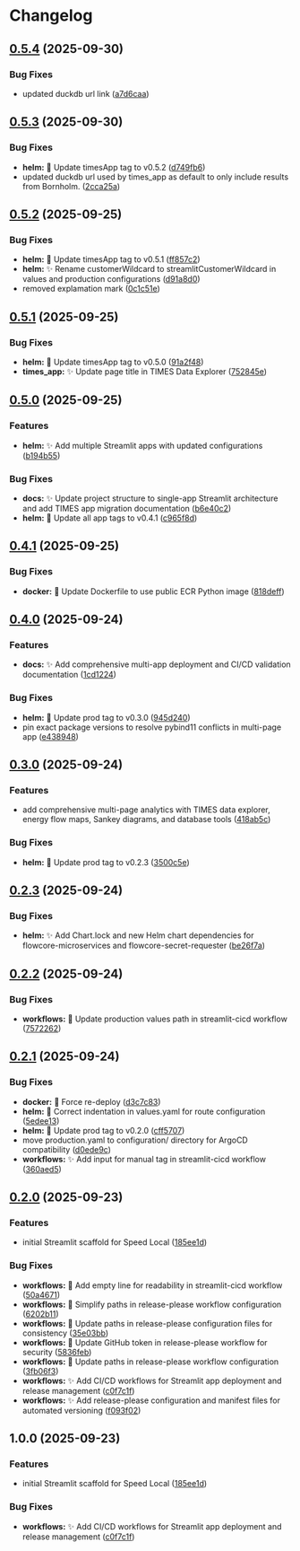 # Changelog

## [0.5.4](https://github.com/flowcore-io/speedlocal-streamlit/compare/v0.5.3...v0.5.4) (2025-09-30)


### Bug Fixes

* updated duckdb url link ([a7d6caa](https://github.com/flowcore-io/speedlocal-streamlit/commit/a7d6caaa647cee6a89b2a3d5298dac4ff13c95d1))

## [0.5.3](https://github.com/flowcore-io/speedlocal-streamlit/compare/v0.5.2...v0.5.3) (2025-09-30)


### Bug Fixes

* **helm:** :rocket: Update timesApp tag to v0.5.2 ([d749fb6](https://github.com/flowcore-io/speedlocal-streamlit/commit/d749fb66ad806615648c9c5104f4f363ced66a38))
* updated duckdb url used by times_app as default to only include results from Bornholm. ([2cca25a](https://github.com/flowcore-io/speedlocal-streamlit/commit/2cca25ac2d68e99f34b7ed35b75ee50fe5089db1))

## [0.5.2](https://github.com/flowcore-io/speedlocal-streamlit/compare/v0.5.1...v0.5.2) (2025-09-25)


### Bug Fixes

* **helm:** :rocket: Update timesApp tag to v0.5.1 ([ff857c2](https://github.com/flowcore-io/speedlocal-streamlit/commit/ff857c2932d6fc5770724ed8b04944908ac27d81))
* **helm:** :sparkles: Rename customerWildcard to streamlitCustomerWildcard in values and production configurations ([d91a8d0](https://github.com/flowcore-io/speedlocal-streamlit/commit/d91a8d0dc398e56ba80cba6c7404f32b34c9ddc7))
* removed explamation mark ([0c1c51e](https://github.com/flowcore-io/speedlocal-streamlit/commit/0c1c51ec8ef70a0528b1574af0365cd72f6ba3aa))

## [0.5.1](https://github.com/flowcore-io/speedlocal-streamlit/compare/v0.5.0...v0.5.1) (2025-09-25)


### Bug Fixes

* **helm:** :rocket: Update timesApp tag to v0.5.0 ([91a2f48](https://github.com/flowcore-io/speedlocal-streamlit/commit/91a2f4821bb9a63c1f7a8b413976c16db98b616a))
* **times_app:** :sparkles: Update page title in TIMES Data Explorer ([752845e](https://github.com/flowcore-io/speedlocal-streamlit/commit/752845ebc25fd6c75f246f57c172251cbc1de211))

## [0.5.0](https://github.com/flowcore-io/speedlocal-streamlit/compare/v0.4.1...v0.5.0) (2025-09-25)


### Features

* **helm:** :sparkles: Add multiple Streamlit apps with updated configurations ([b194b55](https://github.com/flowcore-io/speedlocal-streamlit/commit/b194b5581f843703b1bb7e861a760e4b81542023))


### Bug Fixes

* **docs:** :sparkles: Update project structure to single-app Streamlit architecture and add TIMES app migration documentation ([b6e40c2](https://github.com/flowcore-io/speedlocal-streamlit/commit/b6e40c26c06b1a61b21b0941ed4cde207ce8c709))
* **helm:** :rocket: Update all app tags to v0.4.1 ([c965f8d](https://github.com/flowcore-io/speedlocal-streamlit/commit/c965f8de7b272efd7dbb8570ad6b683ae0707ddd))

## [0.4.1](https://github.com/flowcore-io/speedlocal-streamlit/compare/v0.4.0...v0.4.1) (2025-09-25)


### Bug Fixes

* **docker:** :art: Update Dockerfile to use public ECR Python image ([818deff](https://github.com/flowcore-io/speedlocal-streamlit/commit/818deffca792c5efd68f03ece6f8ffb314dc6907))

## [0.4.0](https://github.com/flowcore-io/speedlocal-streamlit/compare/v0.3.0...v0.4.0) (2025-09-24)


### Features

* **docs:** :sparkles: Add comprehensive multi-app deployment and CI/CD validation documentation ([1cd1224](https://github.com/flowcore-io/speedlocal-streamlit/commit/1cd12249a95e1fef58331782fbd5f4843fa64fe6))


### Bug Fixes

* **helm:** :rocket: Update prod tag to v0.3.0 ([945d240](https://github.com/flowcore-io/speedlocal-streamlit/commit/945d24097672a138b6640c025f100380eb84aa48))
* pin exact package versions to resolve pybind11 conflicts in multi-page app ([e438948](https://github.com/flowcore-io/speedlocal-streamlit/commit/e438948c2cd6ee95ff90719fc9d5c69ffaee7c01))

## [0.3.0](https://github.com/flowcore-io/speedlocal-streamlit/compare/v0.2.3...v0.3.0) (2025-09-24)


### Features

* add comprehensive multi-page analytics with TIMES data explorer, energy flow maps, Sankey diagrams, and database tools ([418ab5c](https://github.com/flowcore-io/speedlocal-streamlit/commit/418ab5cd86e1a272e7b8f57a83f8031f3210d155))


### Bug Fixes

* **helm:** :rocket: Update prod tag to v0.2.3 ([3500c5e](https://github.com/flowcore-io/speedlocal-streamlit/commit/3500c5ea647d45a0db5f845d77956f2485f5438d))

## [0.2.3](https://github.com/flowcore-io/speedlocal-streamlit/compare/v0.2.2...v0.2.3) (2025-09-24)


### Bug Fixes

* **helm:** :sparkles: Add Chart.lock and new Helm chart dependencies for flowcore-microservices and flowcore-secret-requester ([be26f7a](https://github.com/flowcore-io/speedlocal-streamlit/commit/be26f7a8cfe8da533e2a9c677af01165a2a9c84b))

## [0.2.2](https://github.com/flowcore-io/speedlocal-streamlit/compare/v0.2.1...v0.2.2) (2025-09-24)


### Bug Fixes

* **workflows:** :art: Update production values path in streamlit-cicd workflow ([7572262](https://github.com/flowcore-io/speedlocal-streamlit/commit/757226229fe5061ba104b3f6fe38e2837a45975c))

## [0.2.1](https://github.com/flowcore-io/speedlocal-streamlit/compare/v0.2.0...v0.2.1) (2025-09-24)


### Bug Fixes

* **docker:** :art: Force re-deploy ([d3c7c83](https://github.com/flowcore-io/speedlocal-streamlit/commit/d3c7c831a5bb052c8d51b57602cdb91a03e1aaef))
* **helm:** :art: Correct indentation in values.yaml for route configuration ([5edee13](https://github.com/flowcore-io/speedlocal-streamlit/commit/5edee136c2b53ff1422d66aed4c8b04dab3741c9))
* **helm:** :rocket: Update prod tag to v0.2.0 ([cff5707](https://github.com/flowcore-io/speedlocal-streamlit/commit/cff5707c3036117f5225edb0106301e2e32a8e2f))
* move production.yaml to configuration/ directory for ArgoCD compatibility ([d0ede9c](https://github.com/flowcore-io/speedlocal-streamlit/commit/d0ede9c010c1948417084af85ee531470b1aaba7))
* **workflows:** :sparkles: Add input for manual tag in streamlit-cicd workflow ([360aed5](https://github.com/flowcore-io/speedlocal-streamlit/commit/360aed5ca199a04e53ac25f2bcaaa54f13db1f5d))

## [0.2.0](https://github.com/flowcore-io/speedlocal-streamlit/compare/v0.1.0...v0.2.0) (2025-09-23)


### Features

* initial Streamlit scaffold for Speed Local ([185ee1d](https://github.com/flowcore-io/speedlocal-streamlit/commit/185ee1d719d3924b05ba502af33048425c527bb1))


### Bug Fixes

* **workflows:** :art: Add empty line for readability in streamlit-cicd workflow ([50a4671](https://github.com/flowcore-io/speedlocal-streamlit/commit/50a46710f73de406714ee461fc83dc4f32c33889))
* **workflows:** :art: Simplify paths in release-please workflow configuration ([6202b11](https://github.com/flowcore-io/speedlocal-streamlit/commit/6202b11d080e26abf48b11f9ac6ffe02991d2896))
* **workflows:** :art: Update paths in release-please configuration files for consistency ([35e03bb](https://github.com/flowcore-io/speedlocal-streamlit/commit/35e03bbbf686e3066505c3740e5748b65e05d195))
* **workflows:** :bug: Update GitHub token in release-please workflow for security ([5836feb](https://github.com/flowcore-io/speedlocal-streamlit/commit/5836feb9c544ff3cceebdbbac9a7e815ae59b3d2))
* **workflows:** :bug: Update paths in release-please workflow configuration ([3fb06f3](https://github.com/flowcore-io/speedlocal-streamlit/commit/3fb06f3785320074217a82060749bf97f8f96ea1))
* **workflows:** :sparkles: Add CI/CD workflows for Streamlit app deployment and release management ([c0f7c1f](https://github.com/flowcore-io/speedlocal-streamlit/commit/c0f7c1fe0df074804bc172c937cb4a0423cc2df7))
* **workflows:** :sparkles: Add release-please configuration and manifest files for automated versioning ([f093f02](https://github.com/flowcore-io/speedlocal-streamlit/commit/f093f02f2a388ce33231efc29119f8eb7740811f))

## 1.0.0 (2025-09-23)


### Features

* initial Streamlit scaffold for Speed Local ([185ee1d](https://github.com/flowcore-io/speedlocal-streamlit/commit/185ee1d719d3924b05ba502af33048425c527bb1))


### Bug Fixes

* **workflows:** :sparkles: Add CI/CD workflows for Streamlit app deployment and release management ([c0f7c1f](https://github.com/flowcore-io/speedlocal-streamlit/commit/c0f7c1fe0df074804bc172c937cb4a0423cc2df7))
